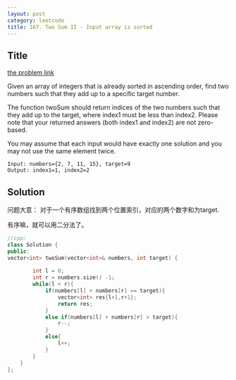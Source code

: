 ```yaml
---
layout: post
category: leetcode
title: 167. Two Sum II - Input array is sorted
---
```

## Title
[the problem link](https://leetcode.com/problems/two-sum-ii-input-array-is-sorted/description/)

Given an array of integers that is already sorted in ascending order, find two numbers such that they add up to a specific target number.

The function twoSum should return indices of the two numbers such that they add up to the target, where index1 must be less than index2. Please note that your returned answers (both index1 and index2) are not zero-based.

You may assume that each input would have exactly one solution and you may not use the same element twice.
	
	Input: numbers={2, 7, 11, 15}, target=9
	Output: index1=1, index2=2
	

## Solution

问题大意： 对于一个有序数组找到两个位置索引，对应的两个数字和为target.

有序嘛，就可以用二分法了。


```c++
//cpp:
class Solution {
public:
vector<int> twoSum(vector<int>& numbers, int target) {
        
        int l = 0;
        int r = numbers.size() -1;
        while(l < r){
            if(numbers[l] + numbers[r] == target){
                vector<int> res{l+1,r+1};
                return res;
            }
            else if(numbers[l] + numbers[r] > target){
                r--;
            }
            else{
                l++;
            }
        }
    }
};
```
